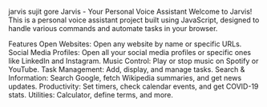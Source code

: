 jarvis sujit gore
Jarvis - Your Personal Voice Assistant
Welcome to Jarvis! This is a personal voice assistant project built using JavaScript, designed to handle various commands and automate tasks in your browser.

Features
Open Websites: Open any website by name or specific URLs.
Social Media Profiles: Open all your social media profiles or specific ones like LinkedIn and Instagram.
Music Control: Play or stop music on Spotify or YouTube.
Task Management: Add, display, and manage tasks.
Search & Information: Search Google, fetch Wikipedia summaries, and get news updates.
Productivity: Set timers, check calendar events, and get COVID-19 stats.
Utilities: Calculator, define terms, and more.